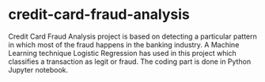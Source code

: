 # credit-card-fraud-analysis
Credit Card Fraud Analysis project is based on detecting a particular pattern in which most of the fraud happens in the banking industry. A Machine Learning technique Logistic Regression has used in this project which classifies a transaction as legit or fraud. The coding part is done in Python Jupyter notebook.
